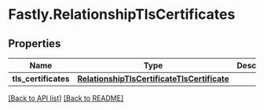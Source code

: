 # Fastly.RelationshipTlsCertificates

## Properties

Name | Type | Description | Notes
------------ | ------------- | ------------- | -------------
**tls_certificates** | [**RelationshipTlsCertificateTlsCertificate**](RelationshipTlsCertificateTlsCertificate.md) |  | [optional] 


[[Back to API list]](../../README.md#endpoints) [[Back to README]](../../README.md)

